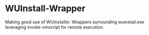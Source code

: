 # WUInstall-Wrapper
Making good use of WUInstaller. Wrappers surrounding wuinstall.exe leveraging invoke-vmscript for remote execution.
